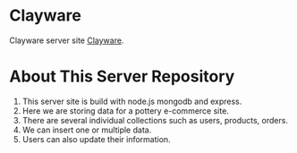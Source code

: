 # Clayware

Clayware server site [Clayware](http).

# About This Server Repository
1. This server site is build with node.js mongodb and express.
2. Here we are storing data for a pottery e-commerce site.
3. There are several individual collections such as users, products, orders.
4. We can insert one or multiple data.
5. Users can also update their information.